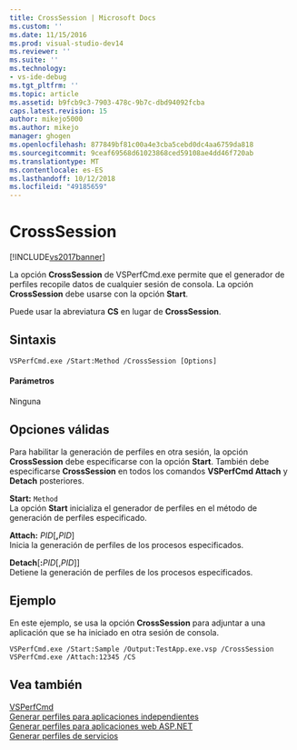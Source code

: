 ```yaml
---
title: CrossSession | Microsoft Docs
ms.custom: ''
ms.date: 11/15/2016
ms.prod: visual-studio-dev14
ms.reviewer: ''
ms.suite: ''
ms.technology:
- vs-ide-debug
ms.tgt_pltfrm: ''
ms.topic: article
ms.assetid: b9fcb9c3-7903-478c-9b7c-dbd94092fcba
caps.latest.revision: 15
author: mikejo5000
ms.author: mikejo
manager: ghogen
ms.openlocfilehash: 877849bf81c00a4e3cba5cebd0dc4aa6759da818
ms.sourcegitcommit: 9ceaf69568d61023868ced59108ae4dd46f720ab
ms.translationtype: MT
ms.contentlocale: es-ES
ms.lasthandoff: 10/12/2018
ms.locfileid: "49185659"
---
```

# <a name="crosssession"></a>CrossSession
[!INCLUDE[vs2017banner](../includes/vs2017banner.md)]

La opción **CrossSession** de VSPerfCmd.exe permite que el generador de perfiles recopile datos de cualquier sesión de consola. La opción **CrossSession** debe usarse con la opción **Start**.  
  
 Puede usar la abreviatura **CS** en lugar de **CrossSession**.  
  
## <a name="syntax"></a>Sintaxis  
  
```  
VSPerfCmd.exe /Start:Method /CrossSession [Options]  
```  
  
#### <a name="parameters"></a>Parámetros  
 Ninguna  
  
## <a name="valid-options"></a>Opciones válidas  
 Para habilitar la generación de perfiles en otra sesión, la opción **CrossSession** debe especificarse con la opción **Start**. También debe especificarse **CrossSession** en todos los comandos **VSPerfCmd Attach** y **Detach** posteriores.  
  
 **Start:** `Method`  
 La opción **Start** inicializa el generador de perfiles en el método de generación de perfiles especificado.  
  
 **Attach:** _PID_[**,**_PID_]  
 Inicia la generación de perfiles de los procesos especificados.  
  
 **Detach**[**:**_PID_[,_PID_]]  
 Detiene la generación de perfiles de los procesos especificados.  
  
## <a name="example"></a>Ejemplo  
 En este ejemplo, se usa la opción **CrossSession** para adjuntar a una aplicación que se ha iniciado en otra sesión de consola.  
  
```  
VSPerfCmd.exe /Start:Sample /Output:TestApp.exe.vsp /CrossSession  
VSPerfCmd.exe /Attach:12345 /CS  
```  
  
## <a name="see-also"></a>Vea también  
 [VSPerfCmd](../profiling/vsperfcmd.md)   
 [Generar perfiles para aplicaciones independientes](../profiling/command-line-profiling-of-stand-alone-applications.md)   
 [Generar perfiles para aplicaciones web ASP.NET](../profiling/command-line-profiling-of-aspnet-web-applications.md)   
 [Generar perfiles de servicios](../profiling/command-line-profiling-of-services.md)



